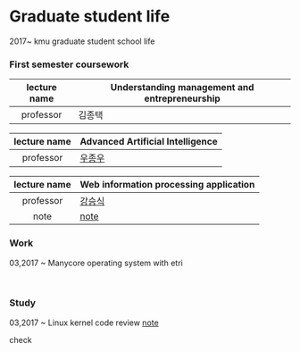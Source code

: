 Graduate student life
========

2017~           kmu graduate student school life



### First semester coursework

lecture name | Understanding management and entrepreneurship
:----:|----
professor | 김종택

lecture name | Advanced Artificial Intelligence
:----:|----
professor | [우종우](http://eecs.kookmin.ac.kr/site/computer/laboratory.htm#1nd)

lecture name | Web information processing application
:----:|----
professor | [강승식](http://nlp.kookmin.ac.kr/sskang/index.html)
note | [note](WebIPA/note.md)



### Work

03,2017 ~ Manycore operating system with etri


<br>

### Study

03,2017 ~ Linux kernel code review [note](Linux_study/note.md)

check
